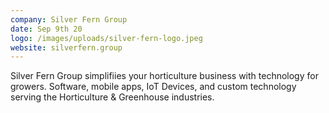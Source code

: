 ```yaml
---
company: Silver Fern Group
date: Sep 9th 20
logo: /images/uploads/silver-fern-logo.jpeg
website: silverfern.group
---
```

Silver Fern Group simplifiies your horticulture business with technology for growers. Software, mobile apps, IoT Devices, and custom technology serving the Horticulture & Greenhouse industries.